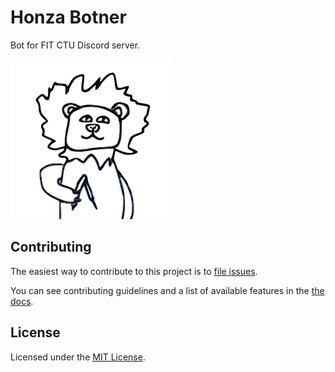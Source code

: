 # Honza Botner

Bot for FIT CTU Discord server.

![](docs/logo.png)

## Contributing

The easiest way to contribute to this project is to [file issues][issues].

You can see contributing guidelines and a list of available features in the [the docs](docs).

## License

Licensed under the [MIT License](LICENSE).

[issues]: https://github.com/fit-ctu-discord/honza-botner/issues
